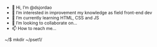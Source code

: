 - 👋 Hi, I’m @dsjordao
- 👀 I’m interested in improvement my knowledge as field front-end dev
- 🌱 I’m currently learning HTML, CSS and JS
- 💞️ I’m looking to collaborate on...
- 📫 How to reach me...

<!---
dsjordao/dsjordao is a ✨ special ✨ repository because its `README.md` (this file) appears on your GitHub profile.
You can click the Preview link to take a look at your changes.
--->
~/$ mkdir ~/pset1/

